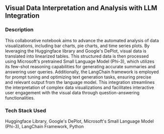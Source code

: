 ## Visual Data Interpretation and Analysis with LLM Integration

### Description
This collaborative notebook aims to advance the automated analysis of data visualizations, including bar charts, pie charts, and time series plots. By leveraging the Huggingface library and Google's DePlot, visual data is translated into linearized tables. This structured data is then processed using Microsoft's pretrained Small Language Model (Phi-3), which utilizes its few-shot reasoning capabilities for generating accurate summaries and answering user queries. Additionally, the LangChain framework is employed for prompt tuning and optimizing text generation tasks, ensuring precise and relevant output from the language model. This integration streamlines the interpretation of complex data visualizations and facilitates interactive user engagement with the visual data through question-answering functionalities.

### Tech Stack Used
Huggingface Library, Google's DePlot, Microsoft's Small Language Model (Phi-3), LangChain Framework, Python